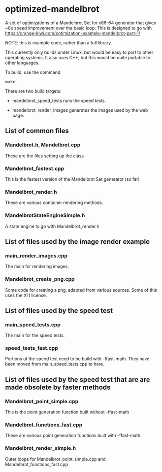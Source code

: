# optimized-mandelbrot
A set of optimizations of a Mandelbrot Set for x86-64 generator that gives ~8x speed improvement over the basic loop. This is designed to go with https://orange-kiwi.com/optimization-example-mandelbrot-part-1/

NOTE: this is example code, rather than a full library.

This currently only builds under Linux. but would be easy to port to other operating systems. It also uses C++, but this would be quite portable to other languages.

To build, use the command:

<pre>make</pre>

There are two build targets:

* mandelbrot_speed_tests runs the speed tests.

* mandelbrot_render_images generates the images used by the web page.

## List of common files

### Mandelbrot.h, Mandelbrot.cpp 

These are the files setting up the class

### Mandelbrot_fastest.cpp

This is the fastest version of the Mandelbrot Set generator (so far)

### Mandelbrot_render.h

These are various container rendering methods.

### MandelbrotStateEngineSimple.h

A state engine to go with Mandelbrot_render.h

## List of files used by the image render example

### main_render_images.cpp

The main for rendering images.

### Mandelbrot_create_png.cpp

Some code for creating a png, adapted from various sources. Some of this uses the X11 license.

## List of files used by the speed test

### main_speed_tests.cpp

The main for the speed tests.

### speed_tests_fast.cpp

Portions of the speed test need to be build with -ffast-math. They have been moved from main_speed_tests.cpp to here.

## List of files used by the speed test that are are made obsolete by faster methods

### Mandelbrot_point_simple.cpp

This is the point generation function built without -ffast-math

### Mandelbrot_functions_fast.cpp

These are various point generation functions built with -ffast-math.

### Mandelbrot_render_simple.h

Outer loops for Mandelbrot_point_simple.cpp and Mandelbrot_functions_fast.cpp
